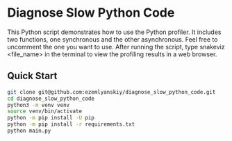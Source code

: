 # Diagnose Slow Python Code

This Python script demonstrates how to use the Python profiler. It includes two functions, one synchronous and the other asynchronous. Feel free to uncomment the one you want to use. After running the script, type snakeviz <file_name> in the terminal to view the profiling results in a web browser.

## Quick Start

```bash
git clone git@github.com:ezemlyanskiy/diagnose_slow_python_code.git
cd diagnose_slow_python_code
python3 -m venv venv
source venv/bin/activate
python -m pip install -U pip
python -m pip install -r requirements.txt
python main.py
```
